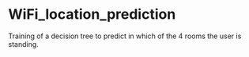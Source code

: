 # WiFi_location_prediction
Training of a decision tree to predict in which of the 4 rooms the user is standing.
